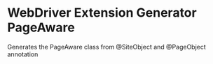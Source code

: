 WebDriver Extension Generator PageAware
===================

Generates the PageAware class from @SiteObject and @PageObject annotation